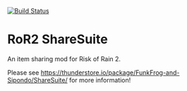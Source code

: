 [![Build Status](https://travis-ci.com/FunkFrog/RoR2SharedItems.svg?branch=master)](https://travis-ci.com/FunkFrog/RoR2SharedItems)

# RoR2 ShareSuite

An item sharing mod for Risk of Rain 2.

Please see https://thunderstore.io/package/FunkFrog-and-Sipondo/ShareSuite/ for more information!
